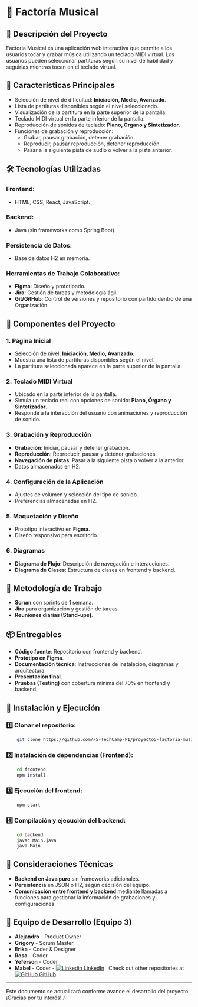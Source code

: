 # 🎵 Factoría Musical

## 📌 Descripción del Proyecto
Factoria Musical es una aplicación web interactiva que permite a los usuarios tocar y grabar música utilizando un teclado MIDI virtual. Los usuarios pueden seleccionar partituras según su nivel de habilidad y seguirlas mientras tocan en el teclado virtual.

## 🚀 Características Principales
- Selección de nivel de dificultad: **Iniciación, Medio, Avanzado**.
- Lista de partituras disponibles según el nivel seleccionado.
- Visualización de la partitura en la parte superior de la pantalla.
- Teclado MIDI virtual en la parte inferior de la pantalla.
- Reproducción de sonidos de teclado: **Piano, Órgano y Sintetizador**.
- Funciones de grabación y reproducción:
  - Grabar, pausar grabación, detener grabación.
  - Reproducir, pausar reproducción, detener reproducción.
  - Pasar a la siguiente pista de audio o volver a la pista anterior.

## 🛠️ Tecnologías Utilizadas
### Frontend:
- HTML, CSS, React, JavaScript.

### Backend:
- Java (sin frameworks como Spring Boot).

### Persistencia de Datos:
- Base de datos H2 en memoria.

### Herramientas de Trabajo Colaborativo:
- **Figma**: Diseño y prototipado.
- **Jira**: Gestión de tareas y metodología ágil.
- **Git/GitHub**: Control de versiones y repositorio compartido dentro de una Organización.

## 📌 Componentes del Proyecto
### 1. Página Inicial
- Selección de nivel: **Iniciación, Medio, Avanzado**.
- Muestra una lista de partituras disponibles según el nivel.
- La partitura seleccionada aparece en la parte superior de la pantalla.

### 2. Teclado MIDI Virtual
- Ubicado en la parte inferior de la pantalla.
- Simula un teclado real con opciones de sonido: **Piano, Órgano y Sintetizador**.
- Responde a la interacción del usuario con animaciones y reproducción de sonido.

### 3. Grabación y Reproducción
- **Grabación**: Iniciar, pausar y detener grabación.
- **Reproducción**: Reproducir, pausar y detener grabaciones.
- **Navegación de pistas**: Pasar a la siguiente pista o volver a la anterior.
- Datos almacenados en H2.

### 4. Configuración de la Aplicación
- Ajustes de volumen y selección del tipo de sonido.
- Preferencias almacenadas en H2.

### 5. Maquetación y Diseño
- Prototipo interactivo en **Figma**.
- Diseño responsivo para escritorio.

### 6. Diagramas
- **Diagrama de Flujo**: Descripción de navegación e interacciones.
- **Diagrama de Clases**: Estructura de clases en frontend y backend.

## 📌 Metodología de Trabajo
- **Scrum** con sprints de 1 semana.
- **Jira** para organización y gestión de tareas.
- **Reuniones diarias (Stand-ups)**.

## 📦 Entregables
- **Código fuente**: Repositorio con frontend y backend.
- **Prototipo en Figma**.
- **Documentación técnica**: Instrucciones de instalación, diagramas y arquitectura.
- **Presentación final**.
- **Pruebas (Testing)** con cobertura mínima del 70% en frontend y backend.

## 📝 Instalación y Ejecución
### 1️⃣ Clonar el repositorio:
```bash
    git clone https://github.com/F5-TechCamp-P1/proyecto5-factoria-musical
```
### 2️⃣ Instalación de dependencias (Frontend):
```bash
    cd frontend
    npm install
```
### 3️⃣ Ejecución del frontend:
```bash
    npm start
```
### 4️⃣ Compilación y ejecución del backend:
```bash
    cd backend
    javac Main.java
    java Main
```
## 📌 Consideraciones Técnicas
- **Backend en Java puro** sin frameworks adicionales.
- **Persistencia** en JSON o H2, según decisión del equipo.
- **Comunicación entre frontend y backend** mediante llamadas a funciones para gestionar la información de grabaciones y configuraciones.

## 👥 Equipo de Desarrollo (Equipo 3)
- **Alejandro** - Product Owner
- **Grigory** - Scrum Master
- **Erika** - Coder & Designer
- **Rosa** - Coder
- **Yeferson** - Coder
- **Mabel** - Coder - [![Linkedin](https://i.sstatic.net/gVE0j.png) LinkedIn](https://www.linkedin.com/in/mabel-rincon/)
&nbsp;
Check out other repositories at
&nbsp;
[![GitHub](https://i.sstatic.net/tskMh.png) GitHub](https://github.com/MabelRincon)

---

Este documento se actualizará conforme avance el desarrollo del proyecto. ¡Gracias por tu interés! 🎶
